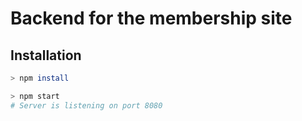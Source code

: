 # Backend for the membership site

## Installation

```bash
> npm install

> npm start
# Server is listening on port 8080
```